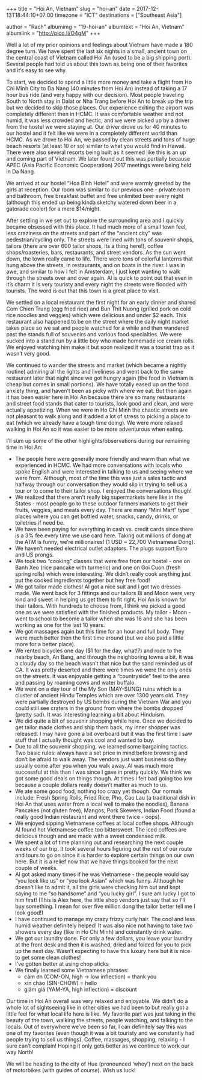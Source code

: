 +++
title = "Hoi An, Vietnam"
slug = "hoi-an"
date = 2017-12-13T18:44:10+07:00
timezone = "ICT"
destinations = ["Southeast Asia"]

author = "Rach"
albumimg = "19-hoi-an"
albumtext = "Hoi An, Vietnam"
albumlink = "http://pico.li/O4gM"
+++

Well a lot of my prior opinions and feelings about Vietnam have made a 180 degree turn. We have spent the last six nights in a small, ancient town on the central coast of Vietnam called Hoi An (used to be a big shipping port). Several people had told us about this town as being one of their favorites and it’s easy to see why.

To start, we decided to spend a little more money and take a flight from Ho Chi Minh City to Da Nang (40 minutes from Hoi An) instead of taking a 17 hour bus ride (and very happy with our decision). Most people traveling South to North stay in Dalat or Nha Trang before Hoi An to break up the trip but we decided to skip those places. Our experience exiting the airport was completely different then in HCMC. It was comfortable weather and not humid, it was less crowded and hectic, and we were picked up by a driver from the hostel we were staying at. Our driver drove us for 40 minutes to our hostel and it felt like we were in a completely different world than HCMC. As we drove to Hoi An, we passed by clean streets and tons of huge beach resorts (at least 10 or so) similar to what you would find in Hawaii. There were also several resorts being built as it seemed like this is an up and coming part of Vietnam. We later found out this was partially because APEC (Asia Pacific Economic Cooperation) 2017 meetings were being held in Da Nang.

We arrived at our hostel “Hoa Binh Hotel” and were warmly greeted by the girls at reception. Our room was similar to our previous one - private room and bathroom, free breakfast buffet and free unlimited beer every night (although this ended up being kinda sketchy watered down beer in a gatorade cooler) for a mere $14/night.

After settling in we set out to explore the surrounding area and I quickly became obsessed with this place. It had much more of a small town feel, less craziness on the streets and part of the “ancient city” was pedestrian/cycling only. The streets were lined with tons of souvenir shops, tailors (there are over 600 tailor shops, its a thing here!), coffee shops/roasteries, bars, restaurants, and street vendors. As the sun went down, the town really came to life. There were tons of colorful lanterns that hung above the streets, in restaurants, and on boats in the river. I was in awe, and similar to how I felt in Amsterdam, I just kept wanting to walk through the streets over and over again. Al is quick to point out that even in it’s charm it is very touristy and every night the streets were flooded with tourists. The word is out that this town is a great place to visit.

We settled on a local restaurant the first night for an early dinner and shared Com Chien Trung (egg fried rice) and Bun Thit Nuong (grilled pork on cold rice noodles and veggies) which were delicious and under $2 each. This restaurant also happened to be on the street where the daily night market takes place so we sat and people watched for a while and then wandered past the stands full of souvenirs and various food specialties. We were sucked into a stand run by a little boy who made homemade ice cream rolls. We enjoyed watching him make it but soon realized it was a tourist trap as it wasn’t very good.

We continued to wander the streets and market (which became a nightly routine) admiring all the lights and liveliness and went back to the same restaurant later that night since we got hungry again (the food in Vietnam is cheap but comes in small portions). We have totally eased up on the food anxiety thing, and haven’t been as picky with where we eat. But then again it has been easier here in Hoi An because there are so many restaurants and street food stands that cater to tourists, look good and clean, and were actually appetizing. When we were in Ho Chi Minh the chaotic streets are not pleasant to walk along and it added a lot of stress to picking a place to eat (which we already have a tough time doing). We were more relaxed walking in Hoi An so it was easier to be more adventurous when eating.

I’ll sum up some of the other highlights/observations during our remaining time in Hoi An:

  * The people here were generally more friendly and warm than what we experienced in HCMC. We had more conversations with locals who spoke English and were interested in talking to us and seeing where we were from. Although, most of the time this was just a sales tactic and halfway through our conversation they would slip in trying to sell us a tour or to come to their tailor shop. I enjoyed the conversations though!
  * We realized that there aren’t really big supermarkets here like in the States - most people go to these outdoor farmers markets to get their fruits, veggies, and meats every day. There are many “Mini Mart” type places where you can get bottled water, snacks, candy, drinks, or toiletries if need be.
  * We have been paying for everything in cash vs. credit cards since there is a 3% fee every time we use card here. Taking out millions of dong at the ATM is funny, we’re millionaires! (1 USD ~ 22,700 Vietnamese Dong).
  * We haven’t needed electrical outlet adaptors. The plugs support Euro and US prongs.
  * We took two “cooking” classes that were free from our hostel - one on Banh Xeo (rice pancake with turmeric) and one on Goi Cuon (fresh spring rolls) which were interesting. We didn’t really cook anything just put the cooked ingredients together but hey free food!
  * We got tailor made clothes! Al got a nice suit and I got two dresses made. We went back for 3 fittings and our tailors Bi and Moon were very kind and sweet in helping us get them to fit right. Hoi An is known for their tailors. With hundreds to choose from, I think we picked a good one as we were satisfied with the finished products. My tailor - Moon - went to school to become a tailor when she was 16 and she has been working as one for the last 10 years.
  * We got massages again but this time for an hour and full body. They were much better then the first time around (but we also paid a little more for a better place).
  * We rented bicycles one day ($1 for the day, what!?) and rode to the nearby beach, An Bang, and through the neighboring towns a bit. It was a cloudy day so the beach wasn’t that nice but the sand reminded us of CA. It was pretty deserted and there were times we were the only ones on the streets. It was enjoyable getting a “countryside” feel to the area and passing by roaming cows and water buffalo.
  * We went on a day tour of the My Son (MAY-SUNG) ruins which is a cluster of ancient Hindu Temples which are over 1300 years old. They were partially destroyed by US bombs during the Vietnam War and you could still see craters in the ground from where the bombs dropped (pretty sad). It was interesting learning a bit about Hinduism.
  * We did quite a bit of souvenir shopping while here. Once we decided to get tailor made clothes and ship them back, my inner shopper was released. I may have gone a bit overboard but it was the first time I saw stuff that I actually thought was cool and wanted to buy.
  * Due to all the souvenir shopping, we learned some bargaining tactics. Two basic rules: always have a set price in mind before browsing and don’t be afraid to walk away. The vendors just want business so they usually come after you when you walk away. Al was much more successful at this than I was since I gave in pretty quickly. We think we got some good deals on things though. At times I felt bad going too low because a couple dollars really doesn’t matter as much to us.
  * We ate some good food, nothing too crazy yet though. Our normals include: Fresh Spring Rolls, Fried Rice, Pho, Cao Lau (a traditional dish in Hoi An that uses water from a local well to make the noodles), Banana Pancakes (not gluten free), Mangos, Pork Skewers, Indian Food (found a really good Indian restaurant and went there twice - oops).
  * We enjoyed sipping Vietnamese coffees at local coffee shops. Although Al found hot Vietnamese coffee too bittersweet. The iced coffees are delicious though and are made with a sweet condensed milk.
  * We spent a lot of time planning out and researching the next couple weeks of our trip. It took several hours figuring out the rest of our route and tours to go on since it is harder to explore certain things on our own here. But it is a relief now that we have things booked for the next couple of weeks.
  * Al got asked many times if he was Vietnamese - the people would say “you look like us” or “you look Asian” which was funny. Although he doesn’t like to admit it, all the girls were checking him out and kept saying to me “so handsome” and “you lucky girl”. I sure am lucky I got to him first! (This is Alex here, the little shop vendors just say that so I’ll buy something. I mean for over five million dong the tailor better tell me I look good!)
  * I have continued to manage my crazy frizzy curly hair. The cool and less humid weather definitely helped! It was also nice not having to take two showers every day (like in Ho Chi Minh) and constantly drink water.
  * We got our laundry done. For only a few dollars, you leave your laundry at the front desk and then it is washed, dried and folded for you to pick up the next day. Wasn’t expecting to have this luxury here but it is nice to get some clean clothes!
  * I’ve gotten better at using chop sticks
  * We finally learned some Vietnamese phrases:
    * cảm ơn (COM-ON, high -> low inflection) = thank you
    * xin chào (SIN-CHOW) = hello
    * giảm giá (YAM-YA, high inflection) = discount

Our time in Hoi An overall was very relaxed and enjoyable. We didn’t do a whole lot of sightseeing like in other cities we had been to but really got a little feel for what local life here is like. My favorite part was just taking in the beauty of the town, walking the streets, people watching, and talking to the locals. Out of everywhere we’ve been so far, I can definitely say this was one of my favorites (even though it was a bit touristy and we constantly had people trying to sell us things). Coffee, massages, shopping, relaxing - I sure can’t complain! Hoping it only gets better as we continue to work our way North!

We will be heading to the city of Hue (pronounced ‘whey’) next on the back of motorbikes (with guides of course). Wish us luck!
